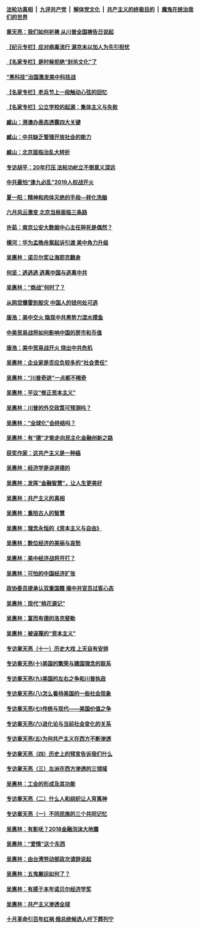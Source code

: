 ####  [法轮功真相](../../../../basic/blob/master/README.md?t=07101902) &nbsp;|&nbsp; [九评共产党](../../../../9ping.md/blob/master/README.md?t=07101902) &nbsp;|&nbsp; [解体党文化](../../../../jtdwh.md/blob/master/README.md?t=07101902)  &nbsp;|&nbsp; [共产主义的终极目的](../../../../gczydzjmd.md/blob/master/README.md?t=07101902) &nbsp;|&nbsp; [魔鬼在统治我们的世界](../../../../mgztzwmdsj.md/blob/master/README.md?t=07101902) 

#### [章天亮：我们如何祈祷 从川普全国祷告日说起](../pages/nsc423/n11944627.md?t=07101902) 

#### [【纪元专栏】应对病毒流行 渥京未以加人为先引担忧](../pages/nsc423/n11875714.md?t=07101902) 

#### [【名家专栏】是时候拒绝“封杀文化”了](../pages/nsc423/n11814093.md?t=07101902) 

#### [“黑科技”治国激发美中科技战](../pages/nsc423/n11638056.md?t=07101902) 

#### [【名家专栏】老兵节上一段触动心弦的回忆](../pages/nsc423/n11646016.md?t=07101902) 

#### [【名家专栏】公立学校的起源：集体主义与失败](../pages/nsc423/n11601833.md?t=07101902) 

#### [臧山：港澳办表态透露四大关键](../pages/nsc423/n11421628.md?t=07101902) 

#### [臧山：中共缺乏管理开放社会的能力](../pages/nsc423/n11407457.md?t=07101902) 

#### [臧山：北京面临治乱大转折](../pages/nsc423/n11406895.md?t=07101902) 

#### [专访胡平：20年打压 法轮功屹立不倒意义深远](../pages/nsc423/n11398800.md?t=07101902) 

#### [中共最怕“逢九必乱”2019人权战开火](../pages/nsc423/n11385248.md?t=07101902) 

#### [夏一阳：精神和肉体灭绝的手段—转化洗脑](../pages/nsc423/n11368250.md?t=07101902) 

#### [六月风云激变 北京当局面临三条路](../pages/nsc423/n11313668.md?t=07101902) 

#### [许茹：南京公安大数据中心主任猝死是偶然？](../pages/nsc423/n11064744.md?t=07101902) 

#### [横河：华为孟晚舟案起诉引渡 美中角力升级](../pages/nsc423/n11027230.md?t=07101902) 

#### [吴惠林：诺贝尔奖让海耶克翻身](../pages/nsc423/n10890049.md?t=07101902) 

#### [何坚：逃逃逃 逃离中国与逃离中共](../pages/nsc423/n10592891.md?t=07101902) 

#### [吴惠林：“商战”何时了？](../pages/nsc423/n10573558.md?t=07101902) 

#### [从网贷爆雷到股灾 中国人的钱何处可逃](../pages/nsc423/n10572800.md?t=07101902) 

#### [唐浩：美中交火 隐现中共黑势力混水摸鱼](../pages/nsc423/n10544040.md?t=07101902) 

#### [中美贸易战将如何影响中国的房市和币值](../pages/nsc423/n10543697.md?t=07101902) 

#### [唐浩：美中贸易战开火 烧出中共危机](../pages/nsc423/n10540126.md?t=07101902) 

#### [吴惠林：企业家是否应负较多的“社会责任”](../pages/nsc423/n10535022.md?t=07101902) 

#### [吴惠林：“川普奇迹”一点都不稀奇](../pages/nsc423/n10512808.md?t=07101902) 

#### [吴惠林：平议“修正资本主义”](../pages/nsc423/n10495724.md?t=07101902) 

#### [吴惠林：川普的外交政策可预测吗？](../pages/nsc423/n10462387.md?t=07101902) 

#### [吴惠林：“全球化”会终结吗？](../pages/nsc423/n10452838.md?t=07101902) 

#### [吴惠林：有“德”才能走向民主化金融创新之路](../pages/nsc423/n10432292.md?t=07101902) 

#### [获奖作家：这共产主义是一种癌](../pages/nsc423/n10431541.md?t=07101902) 

#### [吴惠林：经济学是讲道德的](../pages/nsc423/n10398014.md?t=07101902) 

#### [吴惠林：发挥“金融智慧”，让人生更美好](../pages/nsc423/n10375019.md?t=07101902) 

#### [吴惠林：共产主义的真相](../pages/nsc423/n10351394.md?t=07101902) 

#### [吴惠林：重拾古人的智慧](../pages/nsc423/n10337691.md?t=07101902) 

#### [吴惠林：理念永恒的《资本主义与自由》](../pages/nsc423/n10316274.md?t=07101902) 

#### [吴惠林：数位经济的美丽与哀愁](../pages/nsc423/n10292946.md?t=07101902) 

#### [吴惠林：美中经济战将开打？](../pages/nsc423/n10258825.md?t=07101902) 

#### [吴惠林：可怕的中国经济扩张](../pages/nsc423/n10219147.md?t=07101902) 

#### [政协委员提承认双重国籍 揭中共官员过客心态](../pages/nsc423/n10208809.md?t=07101902) 

#### [吴惠林：现代“桃花源记”](../pages/nsc423/n10185234.md?t=07101902) 

#### [吴惠林：富而有德的洛克斐勒](../pages/nsc423/n10142264.md?t=07101902) 

#### [吴惠林：被诬蔑的“资本主义”](../pages/nsc423/n10124816.md?t=07101902) 

#### [专访章天亮（十一）历史大戏 上天自有安排](../pages/nsc423/n10094905.md?t=07101902) 

#### [专访章天亮(十)美国的繁荣与建国理念的联系](../pages/nsc423/n10094899.md?t=07101902) 

#### [专访章天亮(九)美国的左右之争和川普执政](../pages/nsc423/n10094889.md?t=07101902) 

#### [专访章天亮(八)怎么看待美国的一些社会现象](../pages/nsc423/n10094857.md?t=07101902) 

#### [专访章天亮(七)传统与现代——美国价值之争](../pages/nsc423/n10093140.md?t=07101902) 

#### [专访章天亮(六)进化论与当前社会变化的关系](../pages/nsc423/n10092036.md?t=07101902) 

#### [专访章天亮(五)为何共产主义在西方不断渗透](../pages/nsc423/n10083620.md?t=07101902) 

#### [专访章天亮（四）历史上的预言告诉我们什么](../pages/nsc423/n10083606.md?t=07101902) 

#### [专访章天亮（三）左派在西方渗透的三领域](../pages/nsc423/n10081115.md?t=07101902) 

#### [吴惠林：工会的形成及其功能](../pages/nsc423/n10080633.md?t=07101902) 

#### [专访章天亮（二）什么人和组织让人背离神](../pages/nsc423/n10076637.md?t=07101902) 

#### [专访章天亮（一）不同民族的三个共同记忆](../pages/nsc423/n10074188.md?t=07101902) 

#### [吴惠林：有影呒？2018金融泡沫大地震](../pages/nsc423/n10040534.md?t=07101902) 

#### [吴惠林：“爱情”这个东西](../pages/nsc423/n10019423.md?t=07101902) 

#### [吴惠林：由台湾劳动部政次请辞说起](../pages/nsc423/n9979679.md?t=07101902) 

#### [吴惠林：五鬼搬运如何了？](../pages/nsc423/n9925338.md?t=07101902) 

#### [吴惠林：有感于本年诺贝尔经济学奖](../pages/nsc423/n9871883.md?t=07101902) 

#### [吴惠林：共产主义渗透全球](../pages/nsc423/n9812748.md?t=07101902) 

#### [十月革命引百年红祸 俄总统候选人吁下葬列宁](../pages/nsc423/n9810182.md?t=07101902) 

